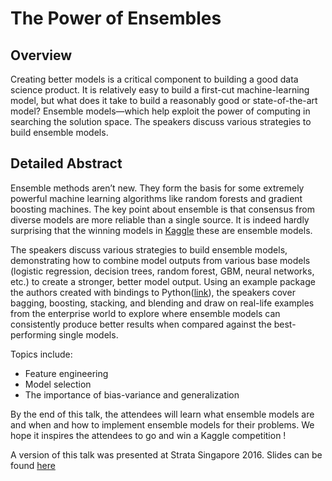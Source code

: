 # The Power of Ensembles

## Overview

Creating better models is a critical component to building a good data science product. It is relatively easy to build a first-cut machine-learning model, but what does it take to build a reasonably good or state-of-the-art model? Ensemble models—which help exploit the power of computing in searching the solution space. The speakers discuss various strategies to build ensemble models.


## Detailed Abstract

Ensemble methods aren’t new. They form the basis for some extremely powerful machine learning algorithms like random forests and gradient boosting machines. The key point about ensemble is that consensus from diverse models are more reliable than a single source. It is indeed hardly surprising that the winning models in [Kaggle](https://kaggle.com) these are ensemble models.


The speakers discuss various strategies to build ensemble models, demonstrating how to combine model outputs from various base models (logistic regression, decision trees, random forest, GBM, neural networks, etc.) to create a stronger, better model output. Using an example package the authors created with bindings to Python([link](https://github.com/unnati-xyz/ensemble-package)), the speakers cover bagging, boosting, stacking, and blending and draw on real-life examples from the enterprise world to explore where ensemble models can consistently produce better results when compared against the best-performing single models.  

Topics include:
- Feature engineering 
- Model selection
- The importance of bias-variance and generalization


By the end of this talk, the attendees will learn what ensemble models are and when and how to implement ensemble models for their problems. We hope it inspires the attendees to go and win a Kaggle competition !

A version of this talk was presented at Strata Singapore 2016. Slides can be found [here](https://www.slideshare.net/amitkaps/the-power-of-ensembles-in-machine-learning)
